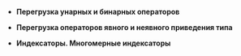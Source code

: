 - **Перегрузка унарных и бинарных операторов**


- **Перегрузка операторов явного и неявного приведения типа**


- **Индексаторы. Многомерные индексаторы**
